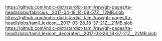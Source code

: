 https://github.com/indic-dict/stardict-tamil/raw/gh-pages/ta-head/slobs/fabricius__2017-04-18_14-09-57Z__12MB.slob  
https://github.com/indic-dict/stardict-tamil/raw/gh-pages/ta-head/slobs/tamil_lexicon__2017-03-28_18-37-21Z__21MB.slob  
https://github.com/indic-dict/stardict-tamil/raw/gh-pages/ta-head/slobs/tamil_lexicon_decorated__2017-03-28_18-37-21Z__22MB.slob  
